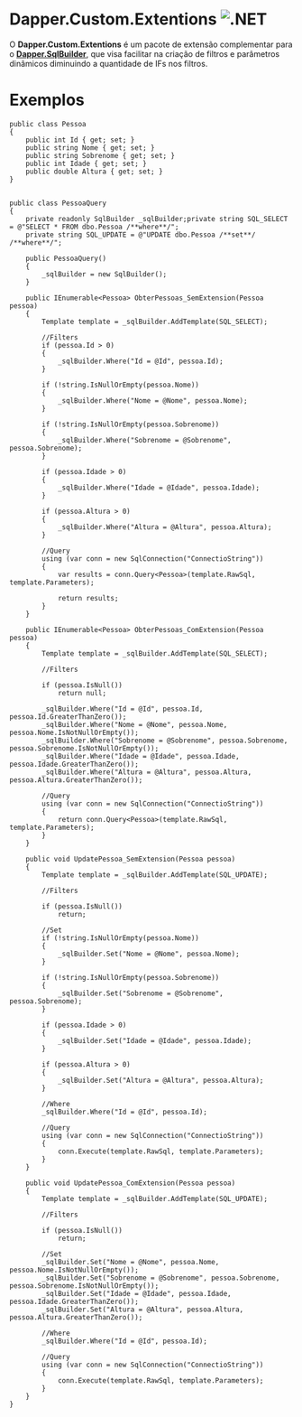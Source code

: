 # Dapper.Custom.Extentions ![.NET](https://github.com/thiagobrito91/Dapper.Custom.Extensions/workflows/.NET/badge.svg)



O **Dapper.Custom.Extentions** é um pacote de extensão complementar para o [**Dapper.SqlBuilder**](https://www.nuget.org/packages/Dapper.SqlBuilder/), que visa facilitar na criação de filtros e parâmetros dinâmicos diminuindo a quantidade de IFs nos filtros.


# Exemplos

    public class Pessoa
    {
        public int Id { get; set; }
        public string Nome { get; set; }
        public string Sobrenome { get; set; }
        public int Idade { get; set; }
        public double Altura { get; set; }
    }


    public class PessoaQuery
    {
        private readonly SqlBuilder _sqlBuilder;private string SQL_SELECT = @"SELECT * FROM dbo.Pessoa /**where**/";
        private string SQL_UPDATE = @"UPDATE dbo.Pessoa /**set**/ /**where**/";

        public PessoaQuery()
        {
            _sqlBuilder = new SqlBuilder();
        }

        public IEnumerable<Pessoa> ObterPessoas_SemExtension(Pessoa pessoa)
        {
            Template template = _sqlBuilder.AddTemplate(SQL_SELECT);

            //Filters
            if (pessoa.Id > 0)
            {
                _sqlBuilder.Where("Id = @Id", pessoa.Id);
            }

            if (!string.IsNullOrEmpty(pessoa.Nome))
            {
                _sqlBuilder.Where("Nome = @Nome", pessoa.Nome);
            }

            if (!string.IsNullOrEmpty(pessoa.Sobrenome))
            {
                _sqlBuilder.Where("Sobrenome = @Sobrenome", pessoa.Sobrenome);
            }

            if (pessoa.Idade > 0)
            {
                _sqlBuilder.Where("Idade = @Idade", pessoa.Idade);
            }

            if (pessoa.Altura > 0)
            {
                _sqlBuilder.Where("Altura = @Altura", pessoa.Altura);
            }

            //Query
            using (var conn = new SqlConnection("ConnectioString"))
            {
                var results = conn.Query<Pessoa>(template.RawSql, template.Parameters);

                return results;
            }
        }

        public IEnumerable<Pessoa> ObterPessoas_ComExtension(Pessoa pessoa)
        {
            Template template = _sqlBuilder.AddTemplate(SQL_SELECT);

            //Filters

            if (pessoa.IsNull())
                return null;

            _sqlBuilder.Where("Id = @Id", pessoa.Id, pessoa.Id.GreaterThanZero());
            _sqlBuilder.Where("Nome = @Nome", pessoa.Nome, pessoa.Nome.IsNotNullOrEmpty());
            _sqlBuilder.Where("Sobrenome = @Sobrenome", pessoa.Sobrenome, pessoa.Sobrenome.IsNotNullOrEmpty());
            _sqlBuilder.Where("Idade = @Idade", pessoa.Idade, pessoa.Idade.GreaterThanZero());
            _sqlBuilder.Where("Altura = @Altura", pessoa.Altura, pessoa.Altura.GreaterThanZero());

            //Query
            using (var conn = new SqlConnection("ConnectioString"))
            {
                return conn.Query<Pessoa>(template.RawSql, template.Parameters);
            }
        }

        public void UpdatePessoa_SemExtension(Pessoa pessoa)
        {
            Template template = _sqlBuilder.AddTemplate(SQL_UPDATE);

            //Filters

            if (pessoa.IsNull())
                return;

            //Set           
            if (!string.IsNullOrEmpty(pessoa.Nome))
            {
                _sqlBuilder.Set("Nome = @Nome", pessoa.Nome);
            }

            if (!string.IsNullOrEmpty(pessoa.Sobrenome))
            {
                _sqlBuilder.Set("Sobrenome = @Sobrenome", pessoa.Sobrenome);
            }

            if (pessoa.Idade > 0)
            {
                _sqlBuilder.Set("Idade = @Idade", pessoa.Idade);
            }

            if (pessoa.Altura > 0)
            {
                _sqlBuilder.Set("Altura = @Altura", pessoa.Altura);
            }

            //Where
            _sqlBuilder.Where("Id = @Id", pessoa.Id);

            //Query
            using (var conn = new SqlConnection("ConnectioString"))
            {
                conn.Execute(template.RawSql, template.Parameters);
            }
        }

        public void UpdatePessoa_ComExtension(Pessoa pessoa)
        {
            Template template = _sqlBuilder.AddTemplate(SQL_UPDATE);

            //Filters

            if (pessoa.IsNull())
                return;

            //Set
            _sqlBuilder.Set("Nome = @Nome", pessoa.Nome, pessoa.Nome.IsNotNullOrEmpty());
            _sqlBuilder.Set("Sobrenome = @Sobrenome", pessoa.Sobrenome, pessoa.Sobrenome.IsNotNullOrEmpty());
            _sqlBuilder.Set("Idade = @Idade", pessoa.Idade, pessoa.Idade.GreaterThanZero());
            _sqlBuilder.Set("Altura = @Altura", pessoa.Altura, pessoa.Altura.GreaterThanZero());

            //Where
            _sqlBuilder.Where("Id = @Id", pessoa.Id);

            //Query
            using (var conn = new SqlConnection("ConnectioString"))
            {
                conn.Execute(template.RawSql, template.Parameters);
            }
        }
    }

